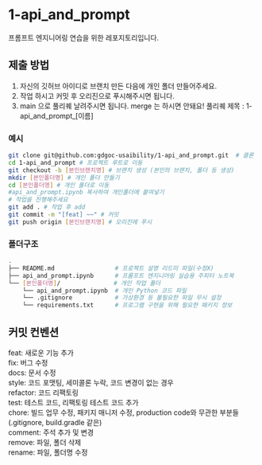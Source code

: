 # 1-api_and_prompt
프롬프트 엔지니어링 연습을 위한 레포지토리입니다.

## 제출 방법

1. 자신의 깃허브 아이디로 브랜치 만든 다음에 개인 폴더 만들어주세요.
2. 작업 하시고 커밋 후 오리진으로 푸시해주시면 됩니다.
3. main 으로 풀리퀘 날려주시면 됩니다. merge 는 하시면 안돼요! 풀리퀘 제목 : 1-api_and_prompt_[이름]

### 예시

```bash
git clone git@github.com:gdgoc-usaibility/1-api_and_prompt.git  # 클론
cd 1-api_and_prompt # 프로젝트 루트로 이동
git checkout -b [본인브랜치명] # 브랜치 생성 (본인의 브랜치, 폴더 등 생성)
mkdir [본인폴더명] # 개인 폴더 만들기
cd [본인폴더명] # 개인 폴더로 이동
#api_and_prompt.ipynb 복사하여 개인폴더에 붙여넣기
# 작업을 진행해주세요
git add . # 작업 후 add
git commit -m "[feat] ~~" # 커밋
git push origin [본인브랜치명] # 오리진에 푸시
```

### 폴더구조

```bash
.
├── README.md                 # 프로젝트 설명 리드미 파일(수정X)
├── api_and_prompt.ipynb      # 프롬프트 엔지니어링 실습용 주피터 노트북
└── [본인폴더명]/               # 개인 작업 폴더
    └── api_and_prompt.ipynb  # 개인 Python 코드 파일
    └── .gitignore            # 가상환경 등 불필요한 파일 무시 설정
    └── requirements.txt      # 프로그램 구현을 위해 필요한 패키지 정보 


```

## 커밋 컨벤션

feat: 새로운 기능 추가  
fix: 버그 수정  
docs: 문서 수정  
style: 코드 포맷팅, 세미콜론 누락, 코드 변경이 없는 경우  
refactor: 코드 리팩토링  
test: 테스트 코드, 리팩토링 테스트 코드 추가  
chore: 빌드 업무 수정, 패키지 매니저 수정, production code와 무관한 부분들 (.gitignore, build.gradle 같은)  
comment: 주석 추가 및 변경  
remove: 파일, 폴더 삭제  
rename: 파일, 폴더명 수정
